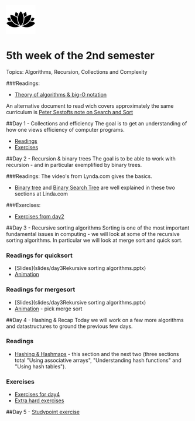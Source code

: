 ![Alt text](img/lotussm.png)
# 5th week of the 2nd semester
Topics: Algorithms, Recursion, Collections and Complexity

###Readings:

* [Theory of algorithms & big-O notation](study/ComparingAlgorithms-ComplexityTheory.pdf)

An alternative document to read wich covers approximately the same curriculum is [Peter Sestofts note on Search and Sort](study/SestoftSearchAndSort.pdf)

##Day 1 - Collections and efficiency
The goal is to get an understanding of how one views efficiency of computer programs. 

* [Readings](study/complexity.md)
* [Exercises](study/day1exercises.md)

##Day 2 - Recursion & binary trees
The goal is to be able to work with recursion - and in particular exemplified by binary trees.


###Readings:
The video's from Lynda.com gives the basics.

* [Binary tree](https://www.lynda.com/Developer-Programming-Foundations-tutorials/Introduction-tree-data-structures/149042/177132-4.html?org=cphbusiness.dk) and [Binary Search Tree](https://www.lynda.com/Developer-Programming-Foundations-tutorials/Understanding-binary-search-trees-BST/149042/177133-4.html?org=cphbusiness.dk) are well explained in these two sections at Linda.com

###Exercises:
* [Exercises from day2](study/day2excercises.md)

##Day 3 - Recursive sorting algorithms
Sorting is one of the most important fundamental issues in computing - we will look at some of the recursive sorting algorithms.
In particular we will look at merge sort and quick sort.

### Readings for quicksort

* [Slides](slides/day3Rekursive sorting algorithms.pptx)
* [Animation](http://me.dt.in.th/page/Quicksort/)

### Readings for mergesort

* [Slides](slides/day3Rekursive sorting algorithms.pptx)
* [Animation](http://visualgo.net/sorting) - pick merge sort

##Day 4 - Hashing & Recap
Today we will work on a few more algorithms and datastructures to ground the previous few days.

### Readings
* [Hashing & Hashmaps](https://www.lynda.com/Developer-Programming-Foundations-tutorials/Using-associative-arrays/149042/177125-4.html?org=cphbusiness.dk) - this section and the next two (three sections total "Using associative arrays", "Understanding hash functions" and "Using hash tables").

### Exercises
* [Exercises for day4](day4exercises.md)
* [Extra hard exercises](day4red.md)
 

##Day 5 - [Studypoint exercise](day5StudypointExercise.md)


